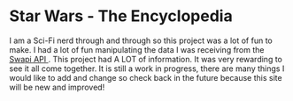 <h1>Star Wars - The Encyclopedia </h1>

<p>I am a Sci-Fi nerd through and through so this project was a lot of fun to make.  I had a lot of fun manipulating the data I was receiving from the <a href="swapi.co">Swapi API </a>.  This project had A LOT of information.  It was very rewarding to see it all come together.  It is still a work in progress,  there are many things I would like to add and change so check back in the future because this site will be new and improved!  </p>
